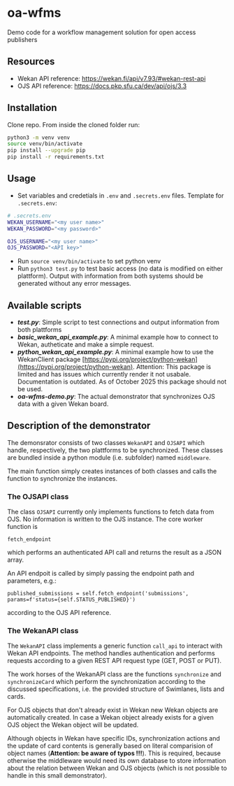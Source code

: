 # oa-wfms
Demo code for a workflow management solution for open access publishers

## Resources

- Wekan API reference: https://wekan.fi/api/v7.93/#wekan-rest-api
- OJS API reference: https://docs.pkp.sfu.ca/dev/api/ojs/3.3

## Installation

Clone repo. From inside the cloned folder run:

```bash
python3 -m venv venv
source venv/bin/activate
pip install --upgrade pip
pip install -r requirements.txt
```

## Usage

- Set variables and credetials in `.env` and `.secrets.env` files. Template for `.secrets.env`:

```bash
# .secrets.env
WEKAN_USERNAME="<my user name>"
WEKAN_PASSWORD="<my password>"

OJS_USERNAME="<my user name>"
OJS_PASSWORD="<API key>"
```

- Run `source venv/bin/activate` to set python venv
- Run `python3 test.py` to test basic access (no data is modified on either plattform). Output with information from both systems should be generated without any error messages.

## Available scripts

- ***test.py***: Simple script to test connections and output information from both plattforms
- ***basic_wekan_api_example.py***: A minimal example how to connect to Wekan, autheticate and make a simple request.
- ***python_wekan_api_example.py***: A minimal example how to use the WekanClient package [https://pypi.org/project/python-wekan](https://pypi.org/project/python-wekan). Attention: This package is limited and has issues which currently render it not usabale. Documentation is outdated. As of October 2025 this package should not be used.
- ***oa-wfms-demo.py***: The actual demonstrator that synchronizes OJS data with a given Wekan board.

## Description of the demonstrator

The demonsrator consists of two classes `WekanAPI` and `OJSAPI` which handle, respectively, the two plattforms to be synchronized. These classes are bundled inside a python module (i.e. subfolder) named `middleware`.

The main function simply creates instances of both classes and calls the function to synchronize the instances.

### The OJSAPI class

The class `OJSAPI` currently only implements functions to fetch data from OJS. No information is written to the OJS instance. The core worker function is

`fetch_endpoint`

which performs an authenticated API call and returns the result as a JSON array.

An API endpoit is called by simply passing the endpoint path and parameters, e.g.:

`published_submissions = self.fetch_endpoint('submissions', params=f'status={self.STATUS_PUBLISHED}')`

according to the OJS API reference.

### The WekanAPI class

The `WekanAPI` class implements a generic function `call_api` to interact with Wekan API endpoints. The method handles authentication and performs requests according to a given REST API request type (GET, POST or PUT).

The work horses of the WekanAPI class are the functions `synchronize` and `synchronizeCard` which perform the synchronization according to the discussed specifications, i.e. the provided structure of Swimlanes, lists and cards.

For OJS objects that don't already exist in Wekan new Wekan objects are automatically created. In case a Wekan object already exists for a given OJS object the Wekan object will be updated.

Although objects in Wekan have specific IDs, synchronization actions and the update of card contents is generally based on literal comparision of object names (**Attention: be aware of typos !!!**). This is required, because otherwise the middleware would need its own database to store information about the relation between Wekan and OJS objects (which is not possible to handle in this small demonstrator).

